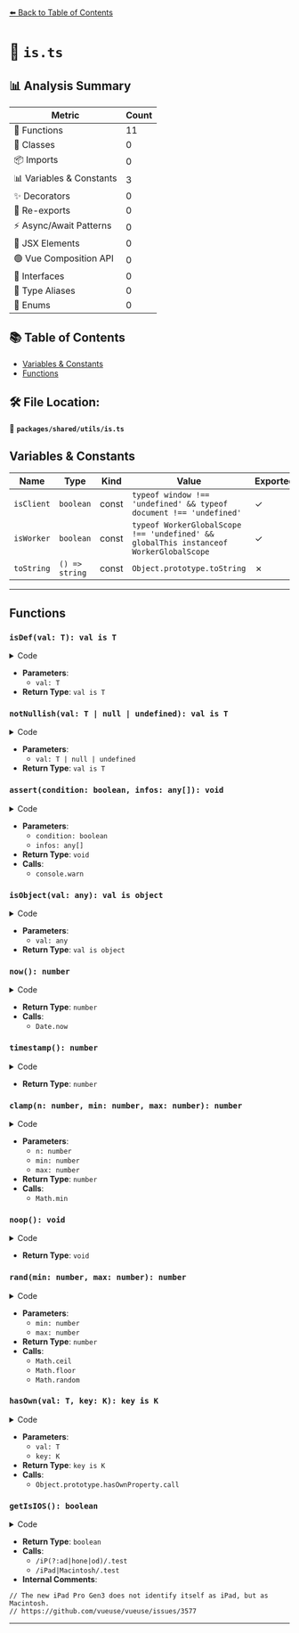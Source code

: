 [⬅️ Back to Table of Contents](../../../index.md)

# 📄 `is.ts`

## 📊 Analysis Summary

| Metric | Count |
|--------|-------|
| 🔧 Functions | 11 |
| 🧱 Classes | 0 |
| 📦 Imports | 0 |
| 📊 Variables & Constants | 3 |
| ✨ Decorators | 0 |
| 🔄 Re-exports | 0 |
| ⚡ Async/Await Patterns | 0 |
| 💠 JSX Elements | 0 |
| 🟢 Vue Composition API | 0 |
| 📐 Interfaces | 0 |
| 📑 Type Aliases | 0 |
| 🎯 Enums | 0 |

## 📚 Table of Contents

- [Variables & Constants](#variables-constants)
- [Functions](#functions)

## 🛠️ File Location:
📂 **`packages/shared/utils/is.ts`**

## Variables & Constants

| Name | Type | Kind | Value | Exported |
|------|------|------|-------|----------|
| `isClient` | `boolean` | const | `typeof window !== 'undefined' && typeof document !== 'undefined'` | ✓ |
| `isWorker` | `boolean` | const | `typeof WorkerGlobalScope !== 'undefined' && globalThis instanceof WorkerGlobalScope` | ✓ |
| `toString` | `() => string` | const | `Object.prototype.toString` | ✗ |


---

## Functions

### `isDef(val: T): val is T`

<details><summary>Code</summary>

```ts
<T = any>(val?: T): val is T => typeof val !== 'undefined'
```
</details>

- **Parameters**:
  - `val: T`
- **Return Type**: `val is T`
### `notNullish(val: T | null | undefined): val is T`

<details><summary>Code</summary>

```ts
<T = any>(val?: T | null | undefined): val is T => val != null
```
</details>

- **Parameters**:
  - `val: T | null | undefined`
- **Return Type**: `val is T`
### `assert(condition: boolean, infos: any[]): void`

<details><summary>Code</summary>

```ts
(condition: boolean, ...infos: any[]) => {
  if (!condition)
    console.warn(...infos)
}
```
</details>

- **Parameters**:
  - `condition: boolean`
  - `infos: any[]`
- **Return Type**: `void`
- **Calls**:
  - `console.warn`
### `isObject(val: any): val is object`

<details><summary>Code</summary>

```ts
(val: any): val is object =>
  toString.call(val) === '[object Object]'
```
</details>

- **Parameters**:
  - `val: any`
- **Return Type**: `val is object`
### `now(): number`

<details><summary>Code</summary>

```ts
() => Date.now()
```
</details>

- **Return Type**: `number`
- **Calls**:
  - `Date.now`
### `timestamp(): number`

<details><summary>Code</summary>

```ts
() => +Date.now()
```
</details>

- **Return Type**: `number`
### `clamp(n: number, min: number, max: number): number`

<details><summary>Code</summary>

```ts
(n: number, min: number, max: number) => Math.min(max, Math.max(min, n))
```
</details>

- **Parameters**:
  - `n: number`
  - `min: number`
  - `max: number`
- **Return Type**: `number`
- **Calls**:
  - `Math.min`
### `noop(): void`

<details><summary>Code</summary>

```ts
() => {}
```
</details>

- **Return Type**: `void`
### `rand(min: number, max: number): number`

<details><summary>Code</summary>

```ts
(min: number, max: number) => {
  min = Math.ceil(min)
  max = Math.floor(max)
  return Math.floor(Math.random() * (max - min + 1)) + min
}
```
</details>

- **Parameters**:
  - `min: number`
  - `max: number`
- **Return Type**: `number`
- **Calls**:
  - `Math.ceil`
  - `Math.floor`
  - `Math.random`
### `hasOwn(val: T, key: K): key is K`

<details><summary>Code</summary>

```ts
<T extends object, K extends keyof T>(val: T, key: K): key is K => Object.prototype.hasOwnProperty.call(val, key)
```
</details>

- **Parameters**:
  - `val: T`
  - `key: K`
- **Return Type**: `key is K`
- **Calls**:
  - `Object.prototype.hasOwnProperty.call`
### `getIsIOS(): boolean`

<details><summary>Code</summary>

```ts
function getIsIOS() {
  return isClient && window?.navigator?.userAgent && (
    (/iP(?:ad|hone|od)/.test(window.navigator.userAgent))
    // The new iPad Pro Gen3 does not identify itself as iPad, but as Macintosh.
    // https://github.com/vueuse/vueuse/issues/3577
    || (window?.navigator?.maxTouchPoints > 2 && /iPad|Macintosh/.test(window?.navigator.userAgent))
  )
}
```
</details>

- **Return Type**: `boolean`
- **Calls**:
  - `/iP(?:ad|hone|od)/.test`
  - `/iPad|Macintosh/.test`
- **Internal Comments**:
```
// The new iPad Pro Gen3 does not identify itself as iPad, but as Macintosh.
// https://github.com/vueuse/vueuse/issues/3577
```


---